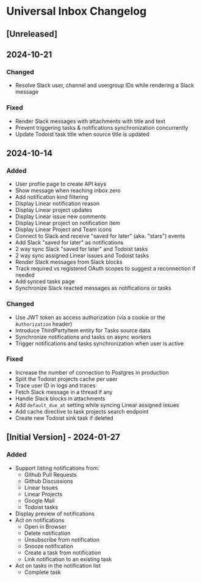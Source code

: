 # Universal Inbox Changelog

## [Unreleased]

## 2024-10-21

### Changed

- Resolve Slack user, channel and usergroup IDs while rendering a Slack message

### Fixed

- Render Slack messages with attachments with title and text
- Prevent triggering tasks & notifications synchronization concurrently
- Update Todoist task title when source title is updated

## 2024-10-14

### Added

- User profile page to create API keys
- Show message when reaching inbox zero
- Add notification kind filtering
- Display Linear notification reason
- Display Linear project updates
- Display Linear issue new comments
- Display Linear project on notification item
- Display Linear Project and Team icons
- Connect to Slack and receive "saved for later" (aka. "stars") events
- Add Slack "saved for later" as notifications
- 2 way sync Slack "saved for later" and Todoist tasks
- 2 way sync assigned Linear issues and Todoist tasks
- Render Slack messages from Slack blocks
- Track required vs registered OAuth scopes to suggest a reconnection if needed
- Add synced tasks page
- Synchronize Slack reacted messages as notifications or tasks

### Changed

- Use JWT token as access authorization (via a cookie or the `Authorization` header)
- Introduce ThirdPartyItem entity for Tasks source data
- Synchronize notifications and tasks on async workers
- Trigger notifications and tasks synchronization when user is active

### Fixed

- Increase the number of connection to Postgres in production
- Split the Todoist projects cache per user
- Trace user ID in logs and traces
- Fetch Slack message in a thread if any
- Handle Slack blocks in attachments
- Add `default_due_at` setting while syncing Linear assigned issues
- Add cache directive to task projects search endpoint
- Create new Todoist sink task if deleted

## [Initial Version] - 2024-01-27

### Added

- Support listing notifications from:
  - Github Pull Requests
  - Github Discussions
  - Linear Issues
  - Linear Projects
  - Google Mail
  - Todoist tasks
- Display preview of notifications
- Act on notifications
  - Open in Browser
  - Delete notification
  - Unsubscribe from notification
  - Snooze notification
  - Create a task from notification
  - Link notification to an existing task
- Act on tasks in the notification list
  - Complete task

